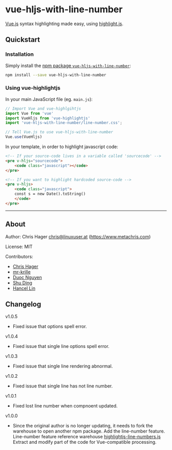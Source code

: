 # vue-hljs-with-line-number

[Vue.js](https://vuejs.org/) syntax highlighting made easy, using [highlight.js](https://highlightjs.org/).

## Quickstart

### Installation

Simply install the [npm package `vue-hljs-with-line-number`](https://www.npmjs.com/package/vue-hljs-with-line-number):

```bash
npm install --save vue-hljs-with-line-number
```

### Using vue-highlightjs

In your main JavaScript file (eg. `main.js`):

```javascript
// Import Vue and vue-highlgihtjs
import Vue from 'vue'
import VueHljs from 'vue-highlightjs'
import 'vue-hljs-with-line-number/line-number.css';

// Tell Vue.js to use vue-hljs-with-line-number
Vue.use(VueHljs)
```

In your template, in order to highlight javascript code:

```html
<!-- If your source-code lives in a variable called 'sourcecode' -->
<pre v-hljs="sourcecode">
    <code class="javascript"></code>
</pre>

<!-- If you want to highlight hardcoded source-code -->
<pre v-hljs>
    <code class="javascript">
    const s = new Date().toString()
    </code>
</pre>
```
---

## About

Author: 
Chris Hager <chris@linuxuser.at> (https://www.metachris.com)  

License: MIT

Contributors:

* [Chris Hager](https://www.metachris.com)
* [mr-krille](https://github.com/mr-krille)
* [Duoc Nguyen](https://github.com/nguyenvanduocit)
* [Shu Ding](https://github.com/shudin)
* [Hancel Lin](https://github.com/imlinhanchao)

## Changelog
v1.0.5
- Fixed issue that options spell error.

v1.0.4
- Fixed issue that single line options spell error.

v1.0.3
- Fixed issue that single line rendering abnormal.

v1.0.2
- Fixed issue that single line has not line number.

v1.0.1
- Fixed lost line number when compnoent updated.

v1.0.0

- Since the original author is no longer updating, it needs to fork the warehouse to open another npm package. Add the line-number feature. Line-number feature reference warehouse [highlightjs-line-numbers.js](https://github.com/wcoder/highlightjs-line-numbers.js/) Extract and modify part of the code for Vue-compatible processing.
